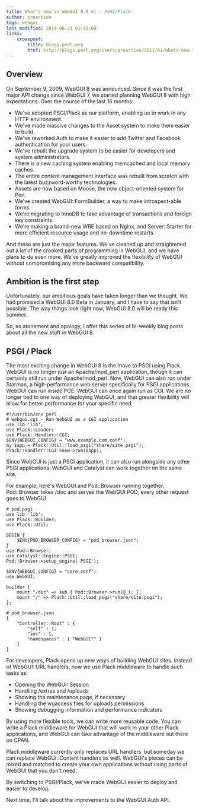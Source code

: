 ```yaml
---
title: What's new in WebGUI 8.0 #1 - PSGI/Plack
author: preaction
tags: webgui
last_modified: 2014-06-21 01:42:00
links:
    crosspost:
        title: blogs.perl.org
        href: http://blogs.perl.org/users/preaction/2011/01/whats-new-in-webgui-80-1---psgiplack.html
---
```


## Overview

On September 9, 2009, WebGUI 8 was announced. Since it was the first major API
change since WebGUI 7, we started planning WebGUI 8 with high expectations.
Over the course of the last 16 months:

* We've adopted PSGI/Plack as our platform, enabling us to work in any HTTP
  environment.
* We've made massive changes to the Asset system to make them easier to build.
* We've reworked Auth to make it easier to add Twitter and Facebook
  authentication for your users.
* We've rebuilt the upgrade system to be easier for developers and system
  administrators.
* There is a new caching system enabling memcached and local memory caches.
* The entire content management interface was rebuilt from scratch with the
  latest buzzword-worthy technologies.
* Assets are now based on Moose, the new object-oriented system for Perl.
* We've created WebGUI::FormBuilder, a way to make introspect-able forms.
* We're migrating to InnoDB to take advantage of transactions and foreign key
  constraints.
* We're making a brand-new WRE based on Nginx, and Server::Starter for more
  efficient resource usage and no-downtime restarts.

And these are just the major features. We've cleaned up and straightened out a
lot of the crooked parts of programming in WebGUI, and we have plans to do even
more. We've greatly improved the flexibility of WebGUI without compromising any
more backward compatibility.

## Ambition is the first step

Unfortunately, our ambitious goals have taken longer than we thought. We had
promised a WebGUI 8.0 Beta in January, and I have to say that isn't possible.
The way things look right now, WebGUI 8.0 will be ready this summer.

So, as atonement and apology, I offer this series of bi-weekly blog posts about
all the new stuff in WebGUI 8.

## PSGI / Plack

The most exciting change in WebGUI 8 is the move to PSGI using Plack. WebGUI is
no longer just an Apache/mod_perl application, though it can certainly still
run under Apache/mod_perl. Now, WebGUI can also run under Starman, a
high-performance web server specifically for PSGI applications. WebGUI can run
inside POE. WebGUI can once again run as CGI. We are no longer tied to one way
of deploying WebGUI, and that greater flexibility will allow for better
performance for your specific need.

    #!/usr/bin/env perl
    # webgui.cgi - Run WebGUI as a CGI application
    use lib 'lib';
    use Plack::Loader;
    use Plack::Handler::CGI;
    $ENV{WEBGUI_CONFIG} = "www.example.com.conf";
    my $app = Plack::Util::load_psgi("share/site.psgi");
    Plack::Handler::CGI->new->run($app);

Since WebGUI is just a PSGI application, it can also run alongside any other
PSGI applications. WebGUI and Catalyst can work together on the same site.

For example, here's WebGUI and Pod::Browser running together. Pod::Browser
takes /doc and serves the WebGUI POD, every other request goes to WebGUI.

    # pod.psgi
    use lib 'lib';
    use Plack::Builder;
    use Plack::Util;

    BEGIN {
        $ENV{POD_BROWSER_CONFIG} = "pod_browser.json";
    }
    use Pod::Browser;
    use Catalyst::Engine::PSGI;
    Pod::Browser->setup_engine('PSGI');

    $ENV{WEBGUI_CONFIG} = "core.conf";
    use WebGUI;

    builder {
        mount "/doc" => sub { Pod::Browser->run(@_); };
        mount "/" => Plack::Util::load_psgi("share/site.psgi");
    };

    # pod_browser.json
    {
        "Controller::Root" : {
            "self" : 1,
            "inc" : 1,
            "namespaces" : [ "WebGUI*" ]
        }
    }

For developers, Plack opens up new ways of building WebGUI sites. Instead of
WebGUI::URL handlers, now we use Plack middleware to handle such tasks as:

* Opening the WebGUI::Session
* Handling /extras and /uploads
* Showing the maintenance page, if necessary
* Handling the wgaccess files for uploads permissions
* Showing debugging information and performance indicators

By using more flexible tools, we can write more reusable code. You can write a
Plack middleware for WebGUI that will work in your other Plack applications,
and WebGUI can take advantage of the middleware out there on CPAN. 

Plack middleware currently only replaces URL handlers, but someday we can
replace WebGUI::Content handlers as well. WebGUI's pieces can be mixed and
matched to create your own applications without using parts of WebGUI that you
don't need.

By switching to PSGI/Plack, we've made WebGUI easier to deploy and easier to
develop.

Next time, I'll talk about the improvements to the WebGUI Auth API.
